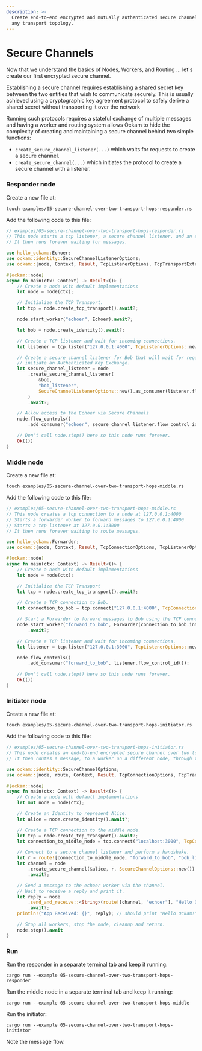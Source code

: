 ```yaml
---
description: >-
  Create end-to-end encrypted and mutually authenticated secure channels over
  any transport topology.
---
```


# Secure Channels

Now that we understand the basics of Nodes, Workers, and Routing ... let's create our first encrypted secure channel.

Establishing a secure channel requires establishing a shared secret key between the two entities that wish to communicate securely. This is usually achieved using a cryptographic key agreement protocol to safely derive a shared secret without transporting it over the network

Running such protocols requires a stateful exchange of multiple messages and having a worker and routing system allows Ockam to hide the complexity of creating and maintaining a secure channel behind two simple functions:

* `create_secure_channel_listener(...)` which waits for requests to create a secure channel.
* `create_secure_channel(...)` which initiates the protocol to create a secure channel with a listener.

### Responder node

Create a new file at:

```
touch examples/05-secure-channel-over-two-transport-hops-responder.rs
```

Add the following code to this file:

```rust
// examples/05-secure-channel-over-two-transport-hops-responder.rs
// This node starts a tcp listener, a secure channel listener, and an echoer worker.
// It then runs forever waiting for messages.

use hello_ockam::Echoer;
use ockam::identity::SecureChannelListenerOptions;
use ockam::{node, Context, Result, TcpListenerOptions, TcpTransportExtension};

#[ockam::node]
async fn main(ctx: Context) -> Result<()> {
    // Create a node with default implementations
    let node = node(ctx);

    // Initialize the TCP Transport.
    let tcp = node.create_tcp_transport().await?;

    node.start_worker("echoer", Echoer).await?;

    let bob = node.create_identity().await?;

    // Create a TCP listener and wait for incoming connections.
    let listener = tcp.listen("127.0.0.1:4000", TcpListenerOptions::new()).await?;

    // Create a secure channel listener for Bob that will wait for requests to
    // initiate an Authenticated Key Exchange.
    let secure_channel_listener = node
        .create_secure_channel_listener(
            &bob,
            "bob_listener",
            SecureChannelListenerOptions::new().as_consumer(listener.flow_control_id()),
        )
        .await?;

    // Allow access to the Echoer via Secure Channels
    node.flow_controls()
        .add_consumer("echoer", secure_channel_listener.flow_control_id());

    // Don't call node.stop() here so this node runs forever.
    Ok(())
}
```

### Middle node

Create a new file at:

```
touch examples/05-secure-channel-over-two-transport-hops-middle.rs
```

Add the following code to this file:

```rust
// examples/05-secure-channel-over-two-transport-hops-middle.rs
// This node creates a tcp connection to a node at 127.0.0.1:4000
// Starts a forwarder worker to forward messages to 127.0.0.1:4000
// Starts a tcp listener at 127.0.0.1:3000
// It then runs forever waiting to route messages.

use hello_ockam::Forwarder;
use ockam::{node, Context, Result, TcpConnectionOptions, TcpListenerOptions, TcpTransportExtension};

#[ockam::node]
async fn main(ctx: Context) -> Result<()> {
    // Create a node with default implementations
    let node = node(ctx);

    // Initialize the TCP Transport
    let tcp = node.create_tcp_transport().await?;

    // Create a TCP connection to Bob.
    let connection_to_bob = tcp.connect("127.0.0.1:4000", TcpConnectionOptions::new()).await?;

    // Start a Forwarder to forward messages to Bob using the TCP connection.
    node.start_worker("forward_to_bob", Forwarder(connection_to_bob.into()))
        .await?;

    // Create a TCP listener and wait for incoming connections.
    let listener = tcp.listen("127.0.0.1:3000", TcpListenerOptions::new()).await?;

    node.flow_controls()
        .add_consumer("forward_to_bob", listener.flow_control_id());

    // Don't call node.stop() here so this node runs forever.
    Ok(())
}
```

### Initiator node

Create a new file at:

```
touch examples/05-secure-channel-over-two-transport-hops-initiator.rs
```

Add the following code to this file:

```rust
// examples/05-secure-channel-over-two-transport-hops-initiator.rs
// This node creates an end-to-end encrypted secure channel over two tcp transport hops.
// It then routes a message, to a worker on a different node, through this encrypted channel.

use ockam::identity::SecureChannelOptions;
use ockam::{node, route, Context, Result, TcpConnectionOptions, TcpTransportExtension};

#[ockam::node]
async fn main(ctx: Context) -> Result<()> {
    // Create a node with default implementations
    let mut node = node(ctx);

    // Create an Identity to represent Alice.
    let alice = node.create_identity().await?;

    // Create a TCP connection to the middle node.
    let tcp = node.create_tcp_transport().await?;
    let connection_to_middle_node = tcp.connect("localhost:3000", TcpConnectionOptions::new()).await?;

    // Connect to a secure channel listener and perform a handshake.
    let r = route![connection_to_middle_node, "forward_to_bob", "bob_listener"];
    let channel = node
        .create_secure_channel(&alice, r, SecureChannelOptions::new())
        .await?;

    // Send a message to the echoer worker via the channel.
    // Wait to receive a reply and print it.
    let reply = node
        .send_and_receive::<String>(route![channel, "echoer"], "Hello Ockam!".to_string())
        .await?;
    println!("App Received: {}", reply); // should print "Hello Ockam!"

    // Stop all workers, stop the node, cleanup and return.
    node.stop().await
}
```

### Run

Run the responder in a separate terminal tab and keep it running:

```
cargo run --example 05-secure-channel-over-two-transport-hops-responder
```

Run the middle node in a separate terminal tab and keep it running:

```
cargo run --example 05-secure-channel-over-two-transport-hops-middle
```

Run the initiator:

```
cargo run --example 05-secure-channel-over-two-transport-hops-initiator
```

Note the message flow.
